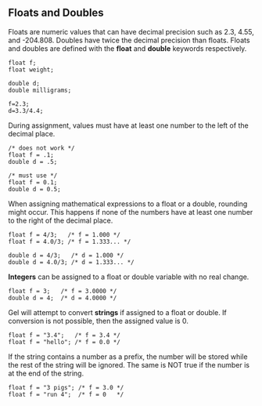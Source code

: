 Floats and Doubles
---

Floats are numeric values that can have decimal precision such as 2.3, 4.55, and -204.808. Doubles have twice the decimal precision than floats. Floats and doubles are defined with the **float** and **double** keywords respectively.

```
float f;
float weight;

double d;
double milligrams;

f=2.3;
d=3.3/4.4;
```

During assignment, values must have at least one number to the left of the decimal place.

```
/* does not work */
float f = .1;
double d = .5; 

/* must use */
float f = 0.1;
double d = 0.5;
```

When assigning mathematical expressions to a float or a double, rounding might occur. This happens if none of the numbers have at least one number to the right of the decimal place.

```
float f = 4/3;   /* f = 1.000 */
float f = 4.0/3; /* f = 1.333... */ 

double d = 4/3;   /* d = 1.000 */
double d = 4.0/3; /* d = 1.333... */ 
```

**Integers** can be assigned to a float or double variable with no real change. 
```
float f = 3;   /* f = 3.0000 */
double d = 4;  /* d = 4.0000 */
```

Gel will attempt to convert **strings** if assigned to a float or double. If conversion is not possible, then the assigned value is 0.

```
float f = "3.4";   /* f = 3.4 */
float f = "hello"; /* f = 0.0 */
```

If the string contains a number as a prefix, the number will be stored while the rest of the string will be ignored. The same is NOT true if the number is at the end of the string.
```
float f = "3 pigs"; /* f = 3.0 */
float f = "run 4";  /* f = 0   */
```
